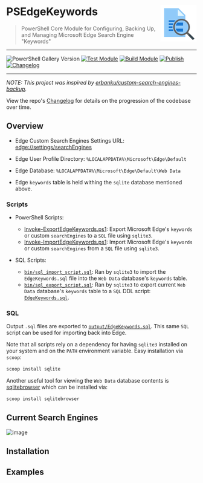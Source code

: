 # PSEdgeKeywords <img src="./assets/logo.png" align="right" />

> PowerShell Core Module for Configuring, Backing Up, and Managing Microsoft Edge Search Engine "Keywords"

***
![PowerShell Gallery Version](https://img.shields.io/powershellgallery/v/PSEdgeKeywords?color=0092ff&label=PowerShell%20Gallery&logoColor=0092ff)
[![Test Module](https://github.com/jimbrig/PSEdgeKeywords/actions/workflows/test.yml/badge.svg)](https://github.com/jimbrig/PSEdgeKeywords/actions/workflows/test.yml)
[![Build Module](https://github.com/jimbrig/PSEdgeKeywords/actions/workflows/build.yml/badge.svg)](https://github.com/jimbrig/PSEdgeKeywords/actions/workflows/build.yml)
[![Publish](https://github.com/jimbrig/PSEdgeKeywords/actions/workflows/publish.yml/badge.svg)](https://github.com/jimbrig/PSEdgeKeywords/actions/workflows/publish.yml)
[![Changelog](https://github.com/jimbrig/PSEdgeKeywords/actions/workflows/git-cliff.yml/badge.svg)](https://github.com/jimbrig/PSEdgeKeywords/actions/workflows/git-cliff.yml)
***

*NOTE: This project was inspired by [erbanku/custom-search-engines-backup](https://github.com/erbanku/custom-search-engines-backup).*

View the repo's [Changelog](CHANGELOG.md) for details on the progression of the codebase over time.

## Overview

- Edge Custom Search Engines Settings URL: [edge://settings/searchEngines](http://settings/searchEngines)

- Edge User Profile Directory: `%LOCALAPPDATA%\Microsoft\Edge\Default`
- Edge Database: `%LOCALAPPDATA%\Microsoft\Edge\Default\Web Data`
- Edge `keywords` table is held withing the `sqlite` database mentioned above.

### Scripts

- PowerShell Scripts:
  - [Invoke-ExportEdgeKeywords.ps1](Invoke-ExportEdgeKeywords.ps1): Export Microsoft Edge's `keywords` or custom `searchEngines` to a `SQL` file using `sqlite3`.
  - [Invoke-ImportEdgeKeywords.ps1](Invoke-ImportEdgeKeywords.ps1): Import Microsoft Edge's `keywords` or custom `searchEngines` from a `SQL` file using `sqlite3`.

- SQL Scripts:
  - [`bin/sql_import_script.sql`](bin/sql_import_script.sql): Ran by `sqlite3` to import the `EdgeKeywords.sql` file into the `Web Data` database's `keywords` table.
  - [`bin/sql_export_script.sql`](bin/sql_export_script.sql): Ran by `sqlite3` to export current `Web Data` database's `keywords` table to a `SQL` DDL script: [`EdgeKeywords.sql`](output/EdgeKeywords.sql).

### SQL

Output `.sql` files are exported to [`output/EdgeKeywords.sql`](output/EdgeKeywords.sql). This same `SQL` script can be used for importing back into Edge.

Note that all scripts rely on a dependency for having `sqlite3` installed on your system and on the `PATH` environment variable. Easy installation via `scoop`:

```powershell
scoop install sqlite
```

Another useful tool for viewing the `Web Data` database contents is [sqlitebrowser]() which can be installed via:

```powershell
scoop install sqlitebrowser
```

## Current Search Engines

![image](https://user-images.githubusercontent.com/32652297/173259958-5a54c71b-33fa-490f-b1ba-0e71fc699e64.png)


## Installation

## Examples

